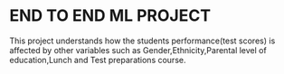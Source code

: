 # END TO END ML PROJECT
This project understands how the students performance(test scores) is affected by other variables such as Gender,Ethnicity,Parental level of education,Lunch and Test preparations course.